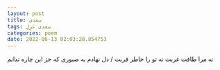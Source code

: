 ```yaml
---
layout: post
title: سعدی
tags: سعدی غزل
categories: poem
date: 2022-06-13 02:03:28.854753
---
```


نه مرا طاقت غربت نه تو را خاطر قربت / دل نهادم به صبوری که جز این چاره ندانم